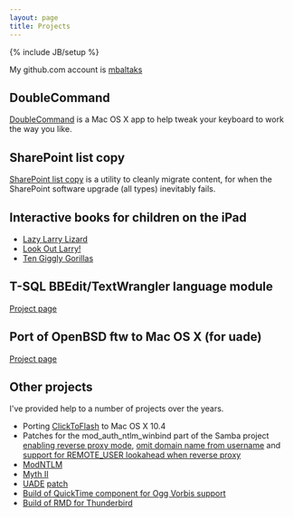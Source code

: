 ```yaml
---
layout: page
title: Projects
---
```

{% include JB/setup %}

My github.com account is [mbaltaks](http://github.com/mbaltaks)

## DoubleCommand
[DoubleCommand](http://doublecommand.sourceforge.net) is a Mac OS X app to help tweak your keyboard to work the way you like.

## SharePoint list copy
[SharePoint list copy](https://sourceforge.net/apps/trac/splistcp/) is a utility to cleanly migrate content, for when the SharePoint software upgrade (all types) inevitably fails.

## Interactive books for children on the iPad
- [Lazy Larry Lizard](http://itunes.apple.com/au/app/lazy-larry-lizard/id370137977?mt=8)
- [Look Out Larry!](http://itunes.apple.com/au/app/look-out-larry!/id427064272?mt=8)
- [Ten Giggly Gorillas](http://itunes.apple.com/au/app/ten-giggly-gorillas/id487182988?mt=8)

## T-SQL BBEdit/TextWrangler language module
[Project page](tsql-language-module)

## Port of OpenBSD ftw to Mac OS X (for uade)
[Project page](ftw)

## Other projects
I've provided help to a number of projects over the years.

- Porting [ClickToFlash](http://rentzsch.github.com/clicktoflash/) to Mac OS X 10.4
- Patches for the mod_auth_ntlm_winbind part of the Samba project [enabling reverse proxy mode](http://lists.samba.org/archive/samba-technical/2007-January/051292.html), [omit domain name from username](http://lists.samba.org/archive/samba-technical/2007-April/052692.html) and [support for REMOTE_USER lookahead when reverse proxy](http://lists.samba.org/archive/samba-technical/2008-September/061428.html)
- [ModNTLM](http://modntlm.sourceforge.net/)
- [Myth II](http://projectmagma.net/about/)
- [UADE](http://zakalwe.fi/uade/) [patch](/files/uade-1.02_darwin.diff)
- [Build of QuickTime component for Ogg Vorbis support](http://doublecommand.sourceforge.net/qtoggvorbis.html)
- [Build of RMD for Thunderbird](http://www.andrewlucking.com/archives/2007/06/rmd-145-osx-remembers/)
